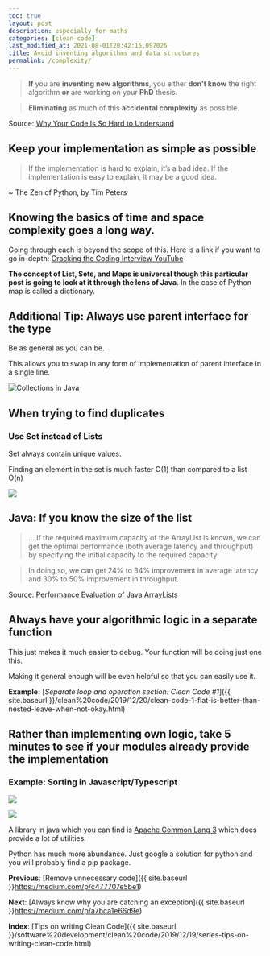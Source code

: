 ```yaml
---
toc: true
layout: post
description: especially for maths
categories: [clean-code]
last_modified_at: 2021-08-01T20:42:15.097026
title: Avoid inventing algorithms and data structures
permalink: /complexity/
---
```


> **If** you are **inventing new algorithms**, you either **don’t know** the right algorithm **or** are working on your **PhD** thesis.

> **Eliminating** as much of this **accidental complexity** as possible.

Source: [Why Your Code Is So Hard to Understand](https://www.codeproject.com/Articles/838973/Why-Your-Code-Is-So-Hard-to-Understand)

## Keep your implementation as simple as possible

> If the implementation is hard to explain, it’s a bad idea.
> If the implementation is easy to explain, it may be a good idea.

~ The Zen of Python, by Tim Peters

## Knowing the basics of time and space complexity goes a long way.

Going through each is beyond the scope of this. Here is a link if you want to go in-depth: [Cracking the Coding Interview YouTube](https://www.youtube.com/playlist?list=PLX6IKgS15Ue02WDPRCmYKuZicQHit9kFt)

**The concept of List, Sets, and Maps is universal though this particular post is going to look at it through the lens of Java**. In the case of Python map is called a dictionary.

## Additional Tip: Always use parent interface for the type

Be as general as you can be.

This allows you to swap in any form of implementation of parent interface in a single line.

![[Collections in Java](https://www.javatpoint.com/collections-in-java)](https://cdn-images-1.medium.com/max/2808/1*M2J_YiubLnrId8k23GiNyA.png)

## When trying to find duplicates

### Use Set instead of Lists

Set always contain unique values.

Finding an element in the set is much faster O(1) than compared to a list O(n)

![](https://cdn-images-1.medium.com/max/2880/1*HVkmS59kcy7lkvkWSoZNhg.png)

## Java: If you know the size of the list

> … if the required maximum capacity of the ArrayList is known, we can get the optimal performance (both average latency and throughput) by specifying the initial capacity to the required capacity.

> In doing so, we can get 24% to 34% improvement in average latency and 30% to 50% improvement in throughput.

Source: [Performance Evaluation of Java ArrayLists](https://dzone.com/articles/performance-evaluation-of-java-arraylist)

## Always have your algorithmic logic in a separate function

This just makes it much easier to debug. Your function will be doing just one this.

Making it general enough will be even helpful so that you can easily use it.

**Example:** [_Separate loop and operation section: Clean Code #1_]({{ site.baseurl }}/clean%20code/2019/12/20/clean-code-1-flat-is-better-than-nested-leave-when-not-okay.html)

## Rather than implementing own logic, take 5 minutes to see if your modules already provide the implementation

### Example: Sorting in Javascript/Typescript

![](https://cdn-images-1.medium.com/max/2668/1*UoB_nYYPlLWGY14bNEs2IQ.png)

![](https://cdn-images-1.medium.com/max/2704/1*BS7jYfKY4DhpY-cLuGULHw.png)

A library in java which you can find is [Apache Common Lang 3](https://www.baeldung.com/java-commons-lang-3) which does provide a lot of utilities.

Python has much more abundance. Just google a solution for python and you will probably find a pip package.

**Previous**: [Remove unnecessary code]({{ site.baseurl }}https://medium.com/p/c477707e5be1)

**Next**: [Always know why you are catching an exception]({{ site.baseurl }}https://medium.com/p/a7bca1e66d9e)

**Index**: [Tips on writing Clean Code]({{ site.baseurl }}/software%20development/clean%20code/2019/12/19/series-tips-on-writing-clean-code.html)